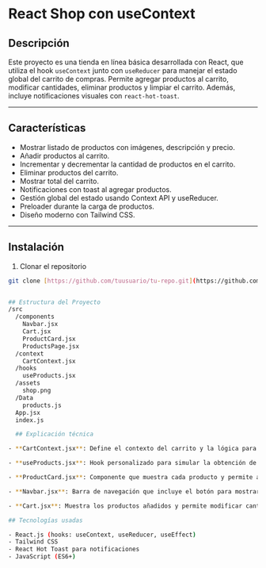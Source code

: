 # React Shop con useContext

## Descripción

Este proyecto es una tienda en línea básica desarrollada con React, que utiliza el hook `useContext` junto con `useReducer` para manejar el estado global del carrito de compras. Permite agregar productos al carrito, modificar cantidades, eliminar productos y limpiar el carrito. Además, incluye notificaciones visuales con `react-hot-toast`.

---

## Características

- Mostrar listado de productos con imágenes, descripción y precio.
- Añadir productos al carrito.
- Incrementar y decrementar la cantidad de productos en el carrito.
- Eliminar productos del carrito.
- Mostrar total del carrito.
- Notificaciones con toast al agregar productos.
- Gestión global del estado usando Context API y useReducer.
- Preloader durante la carga de productos.
- Diseño moderno con Tailwind CSS.

---

## Instalación

1. Clonar el repositorio

```bash
git clone [https://github.com/tuusuario/tu-repo.git](https://github.com/SARP9712/ReactShop-UseContext.git)


## Estructura del Proyecto 
/src
  /components
    Navbar.jsx
    Cart.jsx
    ProductCard.jsx
    ProductsPage.jsx
  /context
    CartContext.jsx
  /hooks
    useProducts.jsx
  /assets
    shop.png
  /Data
    products.js  
  App.jsx
  index.js

  ## Explicación técnica

- **CartContext.jsx**: Define el contexto del carrito y la lógica para manipular el estado usando un reducer.

- **useProducts.jsx**: Hook personalizado para simular la obtención de productos (podría ser reemplazado por una API real).

- **ProductCard.jsx**: Componente que muestra cada producto y permite agregarlo al carrito.

- **Navbar.jsx**: Barra de navegación que incluye el botón para mostrar u ocultar el carrito.

- **Cart.jsx**: Muestra los productos añadidos y permite modificar cantidades o eliminarlos.

## Tecnologías usadas

- React.js (hooks: useContext, useReducer, useEffect)  
- Tailwind CSS  
- React Hot Toast para notificaciones  
- JavaScript (ES6+)

